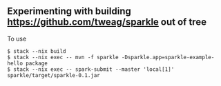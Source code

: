 ## Experimenting with building https://github.com/tweag/sparkle out of tree

To use

    $ stack --nix build
    $ stack --nix exec -- mvn -f sparkle -Dsparkle.app=sparkle-example-hello package
    $ stack --nix exec -- spark-submit --master 'local[1]' sparkle/target/sparkle-0.1.jar
